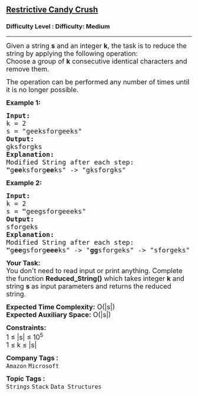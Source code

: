 <h2><a href="https://www.geeksforgeeks.org/problems/restrictive-candy-crush--141631/1?page=1&category=Stack&difficulty=Medium,Hard&status=unsolved,attempted&sortBy=accuracy">Restrictive Candy Crush</a></h2><h3>Difficulty Level : Difficulty: Medium</h3><hr><div class="problems_problem_content__Xm_eO"><p><span style="font-size:18px">Given a string <strong>s</strong>&nbsp;and an integer <strong>k</strong>, the task is to reduce the string by applying the following operation:<br>
Choose a group of <strong>k</strong>&nbsp;consecutive identical characters and remove them.</span></p>

<p><span style="font-size:18px">The operation can be performed any number of times until it is no longer possible.</span></p>

<p><span style="font-size:18px"><strong>Example 1:</strong></span></p>

<pre><span style="font-size:18px"><strong>Input:
</strong>k = 2
s = "geeksforgeeks"
<strong>Output:</strong>
gksforgks
<strong>Explanation:</strong>
Modified String after each step: 
<strong>"</strong>g<strong>ee</strong>ksforg<strong>ee</strong>ks" -&gt; "gksforgks"</span>
</pre>

<p><span style="font-size:18px"><strong>Example 2:</strong></span></p>

<pre><span style="font-size:18px"><strong>Input:
</strong>k = 2
s =<strong> "</strong>geegsforgeeeks" 
<strong>Output:</strong>
sforgeks
<strong>Explanation:</strong>
Modified String after each step:
<strong>"</strong>g<strong>ee</strong>gsforg<strong>eee</strong>ks" -&gt; "<strong>gg</strong>sforgeks" -&gt; "sforgeks"</span>
</pre>

<p><span style="font-size:18px"><strong>Your Task: </strong>&nbsp;<br>
You don't need to read input or print anything. Complete the function <strong>Reduced_String()</strong> which takes integer <strong>k</strong> and string&nbsp;<strong>s</strong>&nbsp;as input parameters and returns the reduced string.</span></p>

<p><span style="font-size:18px"><strong>Expected Time Complexity:</strong> O(|s|)<br>
<strong>Expected Auxiliary Space:</strong> O(|s|)</span></p>

<p><span style="font-size:18px"><strong>Constraints:</strong><br>
1 ≤ |s|&nbsp;≤ 10<sup>5</sup><br>
1&nbsp;≤ k&nbsp;≤ |s|</span></p>
</div><p><span style=font-size:18px><strong>Company Tags : </strong><br><code>Amazon</code>&nbsp;<code>Microsoft</code>&nbsp;<br><p><span style=font-size:18px><strong>Topic Tags : </strong><br><code>Strings</code>&nbsp;<code>Stack</code>&nbsp;<code>Data Structures</code>&nbsp;